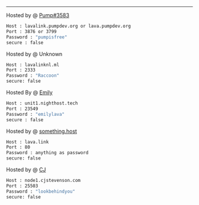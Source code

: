 ---

Hosted by @ [Pump#3583](https://pumpdev.org)
```bash
Host : lavalink.pumpdev.org or lava.pumpdev.org
Port : 3876 or 3799
Password : "pumpisfree"
secure : false
```
Hosted by @ Unknown
```bash
Host : lavalinknl.ml
Port : 2333
Password : "Raccoon"
secure: false
```
Hosted By @ [Emily](https://github.com/Emily8733)
```bash
Host : unit1.nighthost.tech
Port : 23549
Password : "emilylava"
secure : false
```
Hosted by @ [something.host](https://support.something.host/en/article/lavalink-hosting-okm26z/)
```bash
Host : lava.link
Port : 80
Password : anything as password
secure: false
```
Hosted by @ [CJ](https://cjstevenson.com/)
```bash
Host : node1.cjstevenson.com
Port : 25503
Password : "lookbehindyou"
secure: false
```

